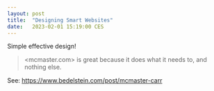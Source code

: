```yaml
---
layout: post
title:  "Designing Smart Websites"
date:   2023-02-01 15:19:00 CES
---
```


Simple effective design!

> <mcmaster.com> is great because it does what it needs to, and nothing else.

See: <https://www.bedelstein.com/post/mcmaster-carr>
